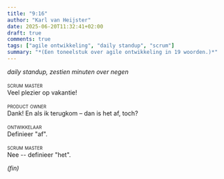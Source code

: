 ```yaml
---
title: "9:16"
author: "Karl van Heijster"
date: 2025-06-20T11:32:41+02:00
draft: true
comments: true
tags: ["agile ontwikkeling", "daily standup", "scrum"]
summary: "*(Een toneelstuk over agile ontwikkeling in 19 woorden.)*"
---
```


<span class="center">*daily standup, zestien minuten over negen*</span>


<span style="font-variant:small-caps;">scrum master</span><br> Veel plezier op vakantie!


<span style="font-variant:small-caps;">product owner</span><br> Dank! En als ik terugkom – dan is het af, toch?


<span style="font-variant:small-caps;">ontwikkelaar</span><br> Definieer "af". 


<span style="font-variant:small-caps;">scrum master</span><br> Nee -- definieer "het".
<br>

<span class="center">*(fin)*</span>